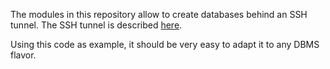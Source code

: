 
The modules in this repository allow to create databases behind an SSH tunnel. The SSH tunnel is described [here](https://github.com/flaupretre/terraform-ssh-tunnel).

Using this code as example, it should be very easy to adapt it to any DBMS flavor.

